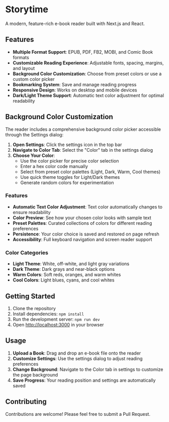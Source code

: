# Storytime

A modern, feature-rich e-book reader built with Next.js and React.

## Features

- **Multiple Format Support**: EPUB, PDF, FB2, MOBI, and Comic Book formats
- **Customizable Reading Experience**: Adjustable fonts, spacing, margins, and layout
- **Background Color Customization**: Choose from preset colors or use a custom color picker
- **Bookmarking System**: Save and manage reading progress
- **Responsive Design**: Works on desktop and mobile devices
- **Dark/Light Theme Support**: Automatic text color adjustment for optimal readability

## Background Color Customization

The reader includes a comprehensive background color picker accessible through the Settings dialog:

1. **Open Settings**: Click the settings icon in the top bar
2. **Navigate to Color Tab**: Select the "Color" tab in the settings dialog
3. **Choose Your Color**:
   - Use the color picker for precise color selection
   - Enter a hex color code manually
   - Select from preset color palettes (Light, Dark, Warm, Cool themes)
   - Use quick theme toggles for Light/Dark themes
   - Generate random colors for experimentation

### Features

- **Automatic Text Color Adjustment**: Text color automatically changes to ensure readability
- **Color Preview**: See how your chosen color looks with sample text
- **Preset Palettes**: Curated collections of colors for different reading preferences
- **Persistence**: Your color choice is saved and restored on page refresh
- **Accessibility**: Full keyboard navigation and screen reader support

### Color Categories

- **Light Theme**: White, off-white, and light gray variations
- **Dark Theme**: Dark grays and near-black options
- **Warm Colors**: Soft reds, oranges, and warm whites
- **Cool Colors**: Light blues, cyans, and cool whites

## Getting Started

1. Clone the repository
2. Install dependencies: `npm install`
3. Run the development server: `npm run dev`
4. Open [http://localhost:3000](http://localhost:3000) in your browser

## Usage

1. **Upload a Book**: Drag and drop an e-book file onto the reader
2. **Customize Settings**: Use the settings dialog to adjust reading preferences
3. **Change Background**: Navigate to the Color tab in settings to customize the page background
4. **Save Progress**: Your reading position and settings are automatically saved

## Contributing

Contributions are welcome! Please feel free to submit a Pull Request.
